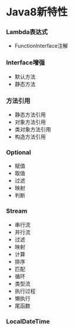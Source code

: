 # Java8新特性

### Lambda表达式
- FunctionInterface注解

### Interface增强
- 默认方法
- 静态方法

### 方法引用
- 静态方法引用
- 对象方法引用
- 类对象方法引用
- 构造方法引用

### Optional
- 赋值
- 取值
- 过滤
- 映射
- 判断

### Stream
- 串行流
- 并行流
- 过滤
- 映射
- 计算
- 排序
- 匹配
- 循环
- 类型流
- 执行过程
- 懒执行
- 尾函数
### LocalDateTime
